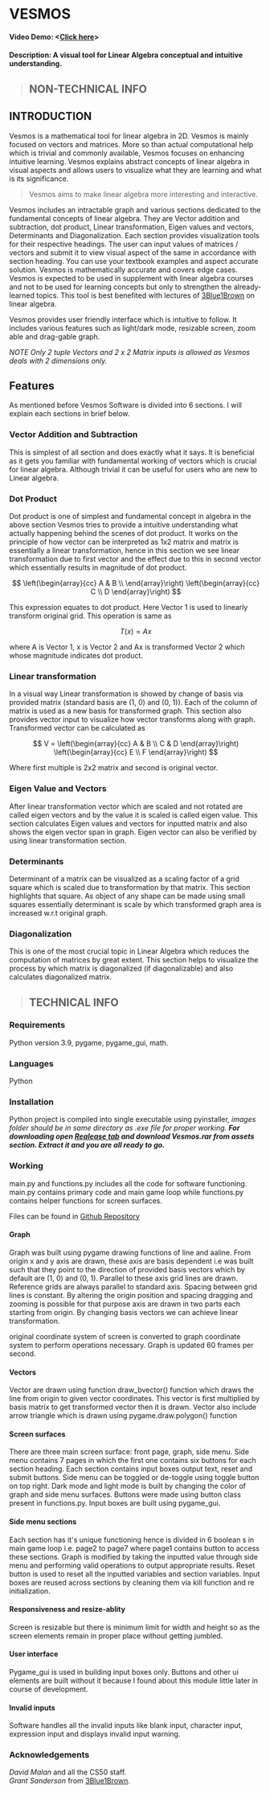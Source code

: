 # VESMOS 
#### Video Demo:  <[Click here](https://youtu.be/b8lJ9V0CyXQ?si=Q8DyO2LZtKxi72P1)>
#### Description:  A visual tool for Linear Algebra conceptual and intuitive understanding.
> ## NON-TECHNICAL INFO
## INTRODUCTION
Vesmos is a mathematical tool for linear algebra in 2D. Vesmos is mainly focused on vectors and matrices. More so than actual computational help which is trivial and commonly available, Vesmos focuses on enhancing intuitive learning. Vesmos explains abstract concepts of linear algebra in visual aspects and allows users to visualize what they are learning and what is its significance. 
>Vesmos aims to make linear algebra more interesting and interactive.

Vesmos includes an intractable graph and various sections dedicated to the fundamental concepts of linear algebra. They are Vector addition and subtraction, dot product, Linear transformation, Eigen values and vectors, Determinants and Diagonalization.
Each section provides visualization tools for their respective headings. The user can input values of matrices / vectors and submit it to view visual aspect of the same in accordance with section heading. You can use your textbook examples and aspect accurate solution. Vesmos is mathematically accurate and covers edge cases.
Vesmos is expected to be used in supplement with linear algebra courses and not to be used for learning concepts but only to strengthen the already-learned topics.
This tool is best benefited with lectures of [3Blue1Brown](https://www.youtube.com/@3blue1brown) on linear algebra.

Vesmos provides user friendly interface which is intuitive to follow. It includes various features such as light/dark mode, resizable screen, zoom able and drag-gable graph.

_NOTE Only 2 tuple Vectors and 2 x 2 Matrix inputs is allowed as Vesmos deals with 2 dimensions only._

## Features
As mentioned before Vesmos Software is divided into 6 sections. I will explain each sections in brief below.

### Vector Addition and Subtraction
This is simplest of all section and does exactly what it says. It is beneficial as it gets you familiar with fundamental working of vectors which is crucial for linear algebra. Although trivial it can be useful for users who are new to Linear algebra. 

### Dot Product
Dot product is one of simplest and fundamental concept in algebra in the above section Vesmos tries to provide a intuitive understanding what actually happening behind the scenes of dot product. It works on the principle of how vector can be interpreted as 1x2 matrix and matrix is essentially a linear transformation, hence in this section we see linear transformation due to first vector and the effect due to this in second vector which essentially results in magnitude of dot product.

$$
\left(\begin{array}{cc} 
A & B \\
\end{array}\right)
\left(\begin{array}{cc} 
C \\ 
D
\end{array}\right)
$$  


This expression equates to dot product. Here Vector 1 is used to linearly transform original grid. This operation is same as 

$$ T(x) = Ax $$ 

where A is Vector 1, x is Vector 2 and Ax is transformed Vector 2 which whose magnitude indicates dot product.

### Linear transformation
In a visual way Linear transformation is showed by change of basis via provided matrix (standard basis are (1, 0) and (0, 1)). Each of the column of matrix is used as a new basis for transformed graph. This section also provides vector input to visualize how vector transforms along with graph. Transformed vector can be calculated as 

$$ V =
\left(\begin{array}{cc} 
A & B \\
C & D
\end{array}\right)
\left(\begin{array}{cc} 
E \\ 
F
\end{array}\right)
$$ 

Where first multiple is 2x2 matrix and second is original vector. 

### Eigen Value and Vectors
After linear transformation vector which are scaled and not rotated are called eigen vectors and by the value it is scaled is called eigen value. This section calculates Eigen values and vectors for inputted matrix and also shows the eigen vector span in graph. Eigen vector can also be verified by using linear transformation section.

### Determinants
Determinant of a matrix can be visualized as a scaling factor of a grid square which is scaled due to transformation by that matrix. This section highlights that square. As object of any shape can be made using small squares essentially determinant is scale by which transformed graph area is increased w.r.t original graph.

### Diagonalization
This is one of the most crucial topic in Linear Algebra which reduces the computation of matrices by great extent. This section helps to visualize the process by which matrix is diagonalized (if diagonalizable) and also calculates diagonalized matrix.

> ## TECHNICAL INFO
### Requirements
Python version 3.9, pygame, pygame_gui, math.

### Languages
Python

### Installation
Python project is compiled into single executable using pyinstaller, *images folder should be in same directory as .exe file for proper working.*
***For downloading open [Realease tab](https://github.com/IOS2004/linear-transformation-simulations/releases/tag/v1.0.0.0) and download Vesmos.rar from assets section. Extract it and you are all ready to go.***

### Working
main.py and functions.py includes all the code for software functioning. main.py contains primary code and main game loop while functions.py contains helper functions for screen surfaces.

Files can be found in [Github Repository](https://github.com/IOS2004/linear-transformation-simulations)

#### Graph 
Graph was built using pygame drawing functions of line and aaline. From origin x and y axis are drawn, these axis are basis dependent i.e was built such that they point to the direction of provided basis vectors which by default are (1, 0) and (0, 1). Parallel to these axis grid lines are drawn. Reference grids are always parallel to standard axis. Spacing between grid lines is constant. By altering the origin position and spacing dragging and zooming is possible for that purpose axis are drawn in two parts each starting from origin. By changing basis vectors we can achieve linear transformation.

original coordinate system of screen is converted to graph coordinate system to perform operations necessary.
Graph is updated 60 frames per second.

#### Vectors
Vector are drawn using function draw_bvector() function which draws the line from origin to given vector coordinates. This vector is first multiplied by basis matrix to get transformed vector then it is drawn.
Vector also include arrow triangle which is drawn using pygame.draw.polygon() function

#### Screen surfaces
There are three main screen surface: front page, graph, side menu. 
Side menu contains 7 pages in which the first one contains six buttons for each section heading. Each section contains input boxes output text, reset and submit buttons. Side menu can be toggled or de-toggle using toggle button on top right. Dark mode and light mode is built by changing the color of graph and side menu surfaces.
Buttons were made using button class present in functions.py. Input boxes are built using pygame_gui.

#### Side menu sections
Each section has it's unique functioning hence is divided in 6 boolean s in main game loop i.e. page2 to page7 where page1 contains button to access these sections. Graph is modified by taking the inputted value through side menu and performing valid operations to output appropriate results. Reset button is used to reset all the inputted variables and section variables. Input boxes are reused across sections by cleaning them via kill function and re initialization.

#### Responsiveness and resize-ablity
Screen is resizable but there is minimum limit for width and height so as the screen elements remain in proper place without getting jumbled.

#### User interface
Pygame_gui is used in building input boxes only. Buttons and other ui elements are built without it because I found about this module little later in course of development.

#### Invalid inputs
Software handles all the invalid inputs like blank input, character input, expression input and displays invalid input warning.

### Acknowledgements
*David Malan* and all the CS50 staff.                                                                                                                                            
*Grant Sanderson* from [3Blue1Brown](https://www.youtube.com/@3blue1brown).
